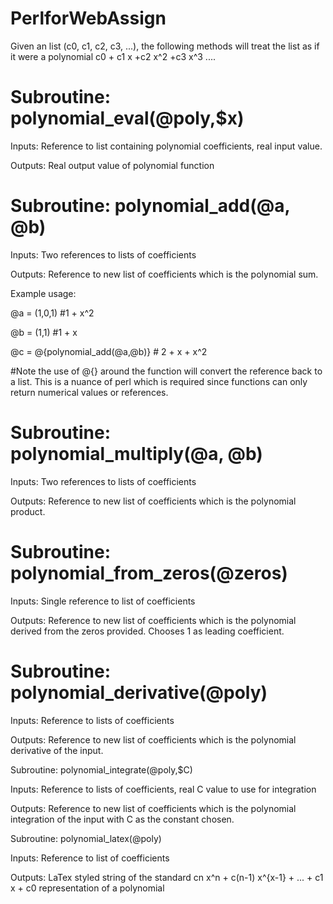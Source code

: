 # PerlforWebAssign

Given an list (c0, c1, c2, c3, ...), the following methods will treat the list as if it were a polynomial c0 + c1 x +c2 x^2 +c3 x^3 ....


# Subroutine: polynomial_eval(\@poly,$x)

Inputs: Reference to list containing polynomial coefficients, real input value.

Outputs: Real output value of polynomial function

# Subroutine: polynomial_add(\@a, \@b)

Inputs: Two references to lists of coefficients

Outputs: Reference to new list of coefficients which is the polynomial sum.

Example usage:

   @a = (1,0,1) #1 + x^2
   
   @b = (1,1)   #1 + x
   
   @c = @{polynomial_add(\@a,\@b)}   # 2 + x + x^2
   
   #Note the use of @{} around the function will convert the reference back to a list. This is a nuance of perl which is required since functions can only return numerical values or references.
   
   
# Subroutine: polynomial_multiply(\@a, \@b)

Inputs: Two references to lists of coefficients

Outputs: Reference to new list of coefficients which is the polynomial product.


# Subroutine: polynomial_from_zeros(\@zeros)

Inputs: Single reference to list of coefficients

Outputs: Reference to new list of coefficients which is the polynomial derived from the zeros provided. Chooses 1 as leading coefficient.


# Subroutine: polynomial_derivative(\@poly)

Inputs: Reference to lists of coefficients

Outputs: Reference to new list of coefficients which is the polynomial derivative of the input.


Subroutine: polynomial_integrate(\@poly,$C)

Inputs: Reference to lists of coefficients, real C value to use for integration

Outputs: Reference to new list of coefficients which is the polynomial integration of the input with C as the constant chosen.


Subroutine: polynomial_latex(\@poly)

Inputs: Reference to list of coefficients

Outputs: LaTex styled string of the standard cn x^n + c(n-1) x^{x-1} + ... + c1 x + c0 representation of a polynomial

